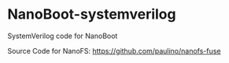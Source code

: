 # NanoBoot-systemverilog

SystemVerilog code for NanoBoot

Source Code for NanoFS: https://github.com/paulino/nanofs-fuse
